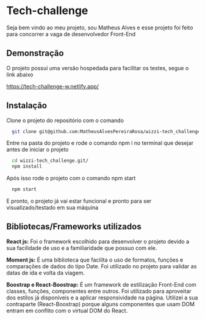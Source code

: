 # Tech-challenge 

Seja bem vindo ao meu projeto, sou Matheus Alves e esse projeto foi feito para concorrer a vaga de desenvolvedor Front-End


## Demonstração

O projeto possui uma versão hospedada para facilitar os testes, segue o link abaixo

https://tech-challenge-w.netlify.app/




## Instalação

Clone o projeto do repositório com o comando

```bash
  git clone git@github.com:MatheusAlvesPereiraRosa/wizzi-tech_challenge.git
```

Entre na pasta do projeto e rode o comando npm i no terminal que desejar antes de iniciar o projeto

```bash
  cd wizzi-tech_challenge.git/
  npm install
```

Após isso rode o projeto com o comando npm start

```bash
  npm start
```

E pronto, o projeto já vai estar funcional e pronto para ser visualizado/testado em sua máquina
    
## Bibliotecas/Frameworks utilizados

**React js:** Foi o framework escolhido para desenvolver o projeto devido a sua facilidade de uso e a familiaridade que possuo com ele.

**Moment js:** É uma biblioteca que facilita o uso de formatos, funções e comparações de dados do tipo Date. Foi utilizado no projeto para validar as datas de ida e volta da viagem.

**Boostrap e React-Boostrap:** É um framework de estilização Front-End com classes, funções, componentes entre outros. Foi utilizado para aproveitar dos estilos já disponíveis e a aplicar responsividade na página. Utilizei a sua contraparte (React-Boostrap) porque alguns componentes que usam DOM entram em conflito com o virtual DOM do React.


